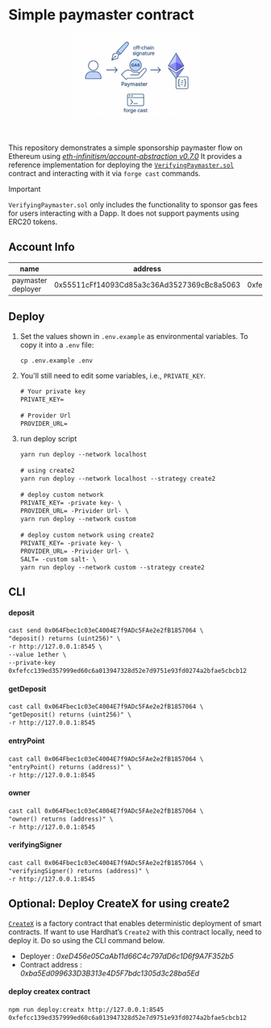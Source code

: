 # Simple paymaster contract



<div align="center">
    <img src="./img/intro.png" width="50%"/>
</div>

</br>
</br>

This repository demonstrates a simple sponsorship paymaster flow on Ethereum using *[eth-infinitism/account-abstraction v0.7.0](https://github.com/eth-infinitism/account-abstraction/tree/v0.7.0)* It provides a reference implementation for deploying the [`VerifyingPaymaster.sol`](contracts/SimplePaymaster.sol) contract and interacting with it via `forge cast` commands.

> [!IMPORTANT]
> `VerifyingPaymaster.sol` only includes the functionality to sponsor gas fees for users interacting with a Dapp. 
> It does not support payments using ERC20 tokens.

## Account Info
| name                 	| address                                    	| private key                                                        	|
|----------------------	|--------------------------------------------	|--------------------------------------------------------------------	|
| paymaster deployer 	| 0x55511cFf14093Cd85a3c36Ad3527369cBc8a5063 	| 0xfefcc139ed357999ed60c6a013947328d52e7d9751e93fd0274a2bfae5cbcb12 	|


## Deploy
1. Set the values shown in `.env.example` as environmental variables. To copy it into a `.env` file:

    ```
    cp .env.example .env
    ```

2. You'll still need to edit some variables, i.e., `PRIVATE_KEY`.
    ```
    # Your private key
    PRIVATE_KEY=

    # Provider Url
    PROVIDER_URL=
    ```

3. run deploy script
    ```
    yarn run deploy --network localhost

    # using create2
    yarn run deploy --network localhost --strategy create2

    # deploy custom network
    PRIVATE_KEY= -private key- \
    PROVIDER_URL= -Privider Url- \
    yarn run deploy --network custom

    # deploy custom network using create2
    PRIVATE_KEY= -private key- \
    PROVIDER_URL= -Privider Url- \
    SALT= -custom salt- \
    yarn run deploy --network custom --strategy create2

    ```

## CLI
#### deposit
```
cast send 0x064Fbec1c03eC4004E7f9ADc5FAe2e2fB1857064 \
"deposit() returns (uint256)" \
-r http://127.0.0.1:8545 \
--value 1ether \
--private-key 0xfefcc139ed357999ed60c6a013947328d52e7d9751e93fd0274a2bfae5cbcb12
```

#### getDeposit
```
cast call 0x064Fbec1c03eC4004E7f9ADc5FAe2e2fB1857064 \
"getDeposit() returns (uint256)" \
-r http://127.0.0.1:8545
```

#### entryPoint
```
cast call 0x064Fbec1c03eC4004E7f9ADc5FAe2e2fB1857064 \
"entryPoint() returns (address)" \
-r http://127.0.0.1:8545
```

#### owner
```
cast call 0x064Fbec1c03eC4004E7f9ADc5FAe2e2fB1857064 \
"owner() returns (address)" \
-r http://127.0.0.1:8545
```

#### verifyingSigner
```
cast call 0x064Fbec1c03eC4004E7f9ADc5FAe2e2fB1857064 \
"verifyingSigner() returns (address)" \
-r http://127.0.0.1:8545
```

## Optional: Deploy CreateX for using create2
[`CreateX`](https://github.com/pcaversaccio/createx/tree/main?tab=readme-ov-file) is a factory contract that enables deterministic deployment of smart contracts. If want to use Hardhat’s `Create2` with this contract locally, need to deploy it.  Do so using the CLI command below.

- Deployer : *0xeD456e05CaAb11d66C4c797dD6c1D6f9A7F352b5*
- Contract address : *0xba5Ed099633D3B313e4D5F7bdc1305d3c28ba5Ed*

#### deploy createx contract
```
npm run deploy:creatx http://127.0.0.1:8545 0xfefcc139ed357999ed60c6a013947328d52e7d9751e93fd0274a2bfae5cbcb12
```

